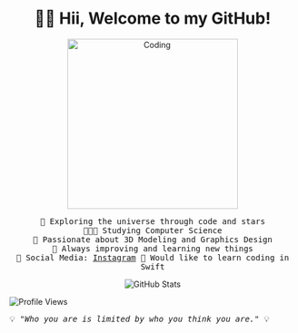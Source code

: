 <h1 align="center">👋🏼 Hii, Welcome to my GitHub!</h1>

<p align="center">
  <img src="https://preview.redd.it/qwn3slk3bw991.gif?width=640&crop=smart&auto=webp&s=fb85e92b6d25dcae5868857701d4a653b4f0835d" alt="Coding" width="300">
</p>

<p align="center">
  <samp>
    🌌 Exploring the universe through code and stars<br>
    👨🏼‍💻 Studying Computer Science<br>
    💟 Passionate about 3D Modeling and Graphics Design<br>
    🚀 Always improving and learning new things<br>
    📲 Social Media: <a href="https://www.instagram.com/valentino.ivanovski/" target="_blank">Instagram</a>
    🦅 Would like to learn coding in Swift
  </samp>
</p>

<p align="center">
  <img src="https://github-readme-stats.vercel.app/api?username=valentino-ivanovski&show_icons=true&theme=radical" alt="GitHub Stats">
</p>

<p align="left">
  <img src="https://komarev.com/ghpvc/?username=valentino-ivanovski&color=blueviolet" alt="Profile Views">
</p>

<p align="left">
  <samp>
    💡<em> "Who you are is limited by who you think you are."</em> 💡
  </samp>
</p>
